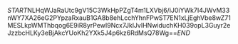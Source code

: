 $START$NLHqWJaRaUtc9gV15C3WkHpPZgT4m1LXVbj6/iJ0iYWk7I4JWvM33nWY7XA26eG2PYpzaRxauB1GA8b8ehLcchYhnFPwST7EN1xLjEghVbe8wZ71MESLkpWMThbqog6E9iR8yrPewI9Ncx7JklJvIHNwiduchKH039opL3Guyr2eJzzbcHLKy3eBjAkcYUoKh2YXk5J4p6kz6RdMsQ78Wg==$END$